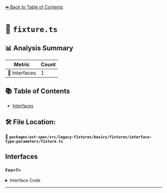 [⬅️ Back to Table of Contents](../../../../../../../index.md)

# 📄 `fixture.ts`

## 📊 Analysis Summary

| Metric | Count |
|--------|-------|
| 📐 Interfaces | 1 |

## 📚 Table of Contents

- [Interfaces](#interfaces)

## 🛠️ File Location:
📂 **`packages/ast-spec/src/legacy-fixtures/basics/fixtures/interface-type-parameters/fixture.ts`**

## Interfaces

### `Foo<T>`

<details><summary>Interface Code</summary>

```ts
interface Foo<T> {}
```
</details>


---